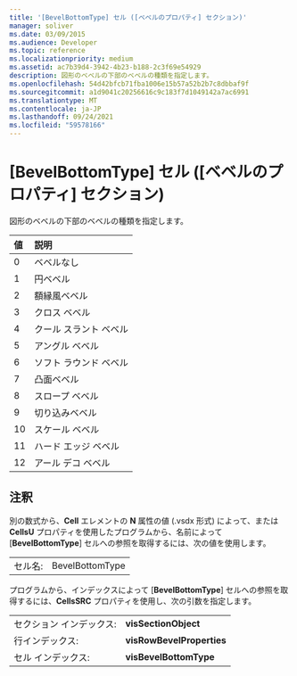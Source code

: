 ```yaml
---
title: '[BevelBottomType] セル ([ベベルのプロパティ] セクション)'
manager: soliver
ms.date: 03/09/2015
ms.audience: Developer
ms.topic: reference
ms.localizationpriority: medium
ms.assetid: ac7b39d4-3942-4b23-b188-2c3f69e54929
description: 図形のベベルの下部のベベルの種類を指定します。
ms.openlocfilehash: 54d42bfcb71fba1006e15b57a52b2b7c8dbbaf9f
ms.sourcegitcommit: a1d9041c20256616c9c183f7d1049142a7ac6991
ms.translationtype: MT
ms.contentlocale: ja-JP
ms.lasthandoff: 09/24/2021
ms.locfileid: "59578166"
---
```

# <a name="bevelbottomtype-cell-bevel-properties-section"></a>[BevelBottomType] セル ([ベベルのプロパティ] セクション)

図形のベベルの下部のベベルの種類を指定します。
  
|**値**|**説明**|
|:-----|:-----|
|0  <br/> |ベベルなし  <br/> |
|1  <br/> |円ベベル  <br/> |
|2  <br/> |額縁風ベベル  <br/> |
|3  <br/> |クロス ベベル  <br/> |
|4   <br/> |クール スラント ベベル  <br/> |
|5  <br/> |アングル ベベル  <br/> |
|6   <br/> |ソフト ラウンド ベベル  <br/> |
|7   <br/> |凸面ベベル  <br/> |
|8   <br/> |スロープ ベベル  <br/> |
|9   <br/> |切り込みベベル  <br/> |
|10  <br/> |スケール ベベル  <br/> |
|11  <br/> |ハード エッジ ベベル  <br/> |
|12   <br/> |アール デコ ベベル  <br/> |
   
## <a name="remarks"></a>注釈

別の数式から、**Cell** エレメントの **N** 属性の値 (.vsdx 形式) によって、または **CellsU** プロパティを使用したプログラムから、名前によって [**BevelBottomType**] セルへの参照を取得するには、次の値を使用します。 
  
|||
|:-----|:-----|
| セル名:  <br/> | BevelBottomType  <br/> |
   
プログラムから、インデックスによって [**BevelBottomType**] セルへの参照を取得するには、**CellsSRC** プロパティを使用し、次の引数を指定します。 
  
|||
|:-----|:-----|
| セクション インデックス:  <br/> |**visSectionObject** <br/> |
| 行インデックス:  <br/> |**visRowBevelProperties** <br/> |
| セル インデックス:  <br/> |**visBevelBottomType** <br/> |
   

